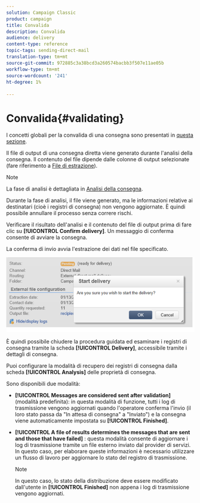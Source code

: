 ```yaml
---
solution: Campaign Classic
product: campaign
title: Convalida
description: Convalida
audience: delivery
content-type: reference
topic-tags: sending-direct-mail
translation-type: tm+mt
source-git-commit: 972885c3a38bcd3a260574bacbb3f507e11ae05b
workflow-type: tm+mt
source-wordcount: '241'
ht-degree: 1%

---
```



# Convalida{#validating}

I concetti globali per la convalida di una consegna sono presentati in [questa sezione](../../delivery/using/steps-validating-the-delivery.md).

Il file di output di una consegna diretta viene generato durante l&#39;analisi della consegna. Il contenuto del file dipende dalle colonne di output selezionate (fare riferimento a [File di estrazione](../../delivery/using/defining-the-direct-mail-content.md#extraction-file)).

>[!NOTE]
>
>La fase di analisi è dettagliata in [Analisi della consegna](../../delivery/using/steps-validating-the-delivery.md#analyzing-the-delivery).

Durante la fase di analisi, il file viene generato, ma le informazioni relative ai destinatari (cioè i registri di consegna) non vengono aggiornate. È quindi possibile annullare il processo senza correre rischi.

Verificare il risultato dell&#39;analisi e il contenuto del file di output prima di fare clic su **[!UICONTROL Confirm delivery]**. Un messaggio di conferma consente di avviare la consegna.

La conferma di invio avvia l&#39;estrazione dei dati nel file specificato.

![](assets/s_ncs_user_postal_del_send_confirm_postal.png)

È quindi possibile chiudere la procedura guidata ed esaminare i registri di consegna tramite la scheda **[!UICONTROL Delivery]**, accessibile tramite i dettagli di consegna.

Puoi configurare la modalità di recupero dei registri di consegna dalla scheda **[!UICONTROL Analysis]** delle proprietà di consegna.

Sono disponibili due modalità:

* **[!UICONTROL Messages are considered sent after validation]** (modalità predefinita): in questa modalità di funzione, tutti i log di trasmissione vengono aggiornati quando l&#39;operatore conferma l&#39;invio (il loro stato passa da &quot;In attesa di consegna&quot; a &quot;Inviato&quot;) e la consegna viene automaticamente impostata su  **[!UICONTROL Finished]**.
* **[!UICONTROL A file of results determines the messages that are sent and those that have failed]** : questa modalità consente di aggiornare i log di trasmissione tramite un file esterno inviato dal provider di servizi. In questo caso, per elaborare queste informazioni è necessario utilizzare un flusso di lavoro per aggiornare lo stato del registro di trasmissione.

   >[!NOTE]
   >
   >In questo caso, lo stato della distribuzione deve essere modificato dall&#39;utente in **[!UICONTROL Finished]** non appena i log di trasmissione vengono aggiornati.

